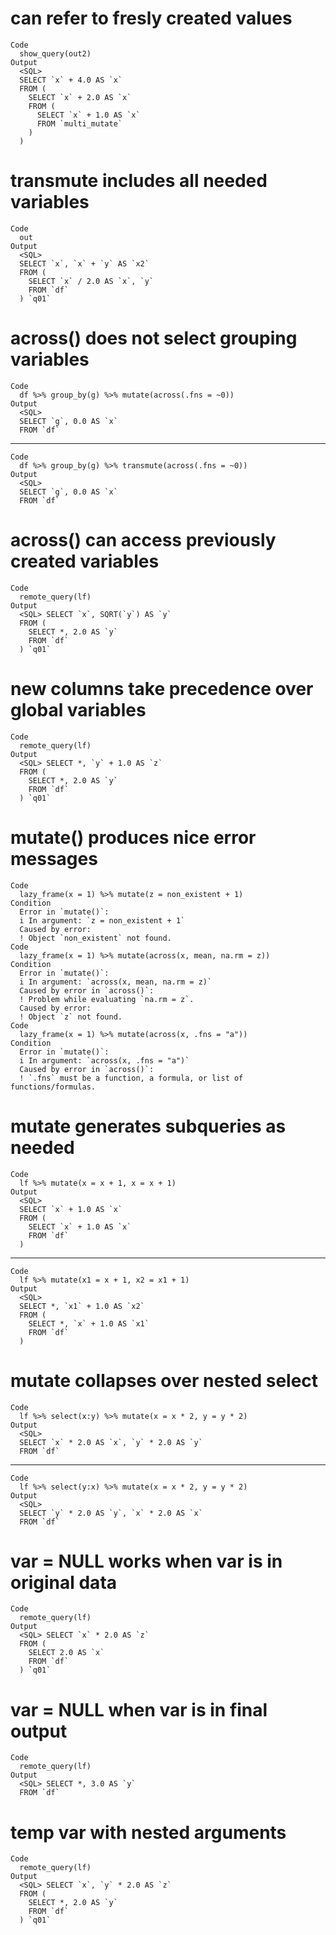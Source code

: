 # can refer to fresly created values

    Code
      show_query(out2)
    Output
      <SQL>
      SELECT `x` + 4.0 AS `x`
      FROM (
        SELECT `x` + 2.0 AS `x`
        FROM (
          SELECT `x` + 1.0 AS `x`
          FROM `multi_mutate`
        )
      )

# transmute includes all needed variables

    Code
      out
    Output
      <SQL>
      SELECT `x`, `x` + `y` AS `x2`
      FROM (
        SELECT `x` / 2.0 AS `x`, `y`
        FROM `df`
      ) `q01`

# across() does not select grouping variables

    Code
      df %>% group_by(g) %>% mutate(across(.fns = ~0))
    Output
      <SQL>
      SELECT `g`, 0.0 AS `x`
      FROM `df`

---

    Code
      df %>% group_by(g) %>% transmute(across(.fns = ~0))
    Output
      <SQL>
      SELECT `g`, 0.0 AS `x`
      FROM `df`

# across() can access previously created variables

    Code
      remote_query(lf)
    Output
      <SQL> SELECT `x`, SQRT(`y`) AS `y`
      FROM (
        SELECT *, 2.0 AS `y`
        FROM `df`
      ) `q01`

# new columns take precedence over global variables

    Code
      remote_query(lf)
    Output
      <SQL> SELECT *, `y` + 1.0 AS `z`
      FROM (
        SELECT *, 2.0 AS `y`
        FROM `df`
      ) `q01`

# mutate() produces nice error messages

    Code
      lazy_frame(x = 1) %>% mutate(z = non_existent + 1)
    Condition
      Error in `mutate()`:
      i In argument: `z = non_existent + 1`
      Caused by error:
      ! Object `non_existent` not found.
    Code
      lazy_frame(x = 1) %>% mutate(across(x, mean, na.rm = z))
    Condition
      Error in `mutate()`:
      i In argument: `across(x, mean, na.rm = z)`
      Caused by error in `across()`:
      ! Problem while evaluating `na.rm = z`.
      Caused by error:
      ! Object `z` not found.
    Code
      lazy_frame(x = 1) %>% mutate(across(x, .fns = "a"))
    Condition
      Error in `mutate()`:
      i In argument: `across(x, .fns = "a")`
      Caused by error in `across()`:
      ! `.fns` must be a function, a formula, or list of functions/formulas.

# mutate generates subqueries as needed

    Code
      lf %>% mutate(x = x + 1, x = x + 1)
    Output
      <SQL>
      SELECT `x` + 1.0 AS `x`
      FROM (
        SELECT `x` + 1.0 AS `x`
        FROM `df`
      )

---

    Code
      lf %>% mutate(x1 = x + 1, x2 = x1 + 1)
    Output
      <SQL>
      SELECT *, `x1` + 1.0 AS `x2`
      FROM (
        SELECT *, `x` + 1.0 AS `x1`
        FROM `df`
      )

# mutate collapses over nested select

    Code
      lf %>% select(x:y) %>% mutate(x = x * 2, y = y * 2)
    Output
      <SQL>
      SELECT `x` * 2.0 AS `x`, `y` * 2.0 AS `y`
      FROM `df`

---

    Code
      lf %>% select(y:x) %>% mutate(x = x * 2, y = y * 2)
    Output
      <SQL>
      SELECT `y` * 2.0 AS `y`, `x` * 2.0 AS `x`
      FROM `df`

# var = NULL works when var is in original data

    Code
      remote_query(lf)
    Output
      <SQL> SELECT `x` * 2.0 AS `z`
      FROM (
        SELECT 2.0 AS `x`
        FROM `df`
      ) `q01`

# var = NULL when var is in final output

    Code
      remote_query(lf)
    Output
      <SQL> SELECT *, 3.0 AS `y`
      FROM `df`

# temp var with nested arguments

    Code
      remote_query(lf)
    Output
      <SQL> SELECT `x`, `y` * 2.0 AS `z`
      FROM (
        SELECT *, 2.0 AS `y`
        FROM `df`
      ) `q01`

